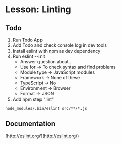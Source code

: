 # Lesson: Linting
## Todo
1. Run Todo App
1. Add Todo and check console log in dev tools
1. Install eslint with npm as dev dependency
1. Run eslint --init
    - Answer question about..
    - Use for -> To check syntax and find problems
    - Module type -> JavaScript modules
    - Framework -> None of these
    - TypeScript -> No
    - Environment -> Browser
    - Format -> JSON
1. Add npm step "lint"

```node_modules/.bin/eslint src/**/*.js```

## Documentation
[http://eslint.org/](http://eslint.org/)
